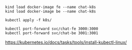 ```
kind load docker-image fe --name chat-k8s
kind load docker-image be --name chat-k8s

```

```
kubectl apply -f k8s/
```

```
kubectl port-forward svc/chat-fe 3000:3000
kubectl port-forward svc/chat-be 3001:3001

```

https://kubernetes.io/docs/tasks/tools/install-kubectl-linux/